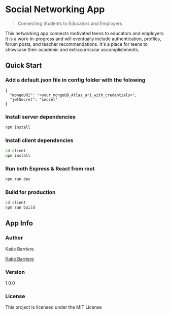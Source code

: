 # Social Networking App

> Connecting Students to Educators and Employers

This networking app connects motivated teens to educators and employers. It is a work-in-progress and will eventually include authentication, profiles, forum posts, and teacher recommendations. It's a place for teens to showcase their academic and extracurricular accomplishments. 

## Quick Start

### Add a default.json file in config folder with the folowing

```
{
  "mongoURI": "<your_mongoDB_Atlas_uri_with_credentials>",
  "jwtSecret": "secret"
}
```

### Install server dependencies

```bash
npm install
```

### Install client dependencies

```bash
cd client
npm install
```

### Run both Express & React from root

```bash
npm run dev
```

### Build for production

```bash
cd client
npm run build
```

## App Info

### Author

Katie Barriere

[Katie Barriere](http://www.katiebarriere.com)

### Version

1.0.0

### License

This project is licensed under the MIT License

